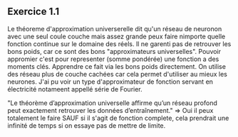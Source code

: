 ## Exercice 1.1

Le théoreme d'approximation universerelle dit qu'un réseau de neuronon avec une seul coule couche mais assez grande peux faire nimporte quelle fonction continue sur le domaine des réels. Il ne garenti pas de retrouver les bons poids, car ce sont des bons "approximateurs universelles". Pouvoir appromier c'est pour representer (somme pondérée) une fonction a des moments clés. Apprendre ce fait via les bons poids directement. On utilise des réseau plus de couche cachées car cela permet d'utiliser au mieux les neurones. J'ai pu voir un type d'approximateur de fonction servant en électricité notameent appellé série de Fourier.

"Le théorème d’approximation universelle affirme qu’un réseau profond peut exactement retrouver les données d’entraînement."
=> Oui il peux totalement le faire SAUF si il s'agit de fonction complete, cela prendrait une infinité de temps si on essaye pas de mettre de limite.